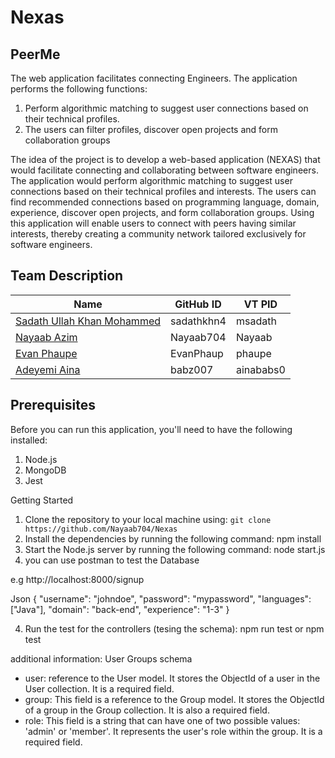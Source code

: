 # Nexas
## PeerMe 

The web application facilitates connecting Engineers. The application performs the following functions:

1. Perform algorithmic matching to suggest user connections based on their technical profiles. 
2. The users can filter profiles, discover open projects and form collaboration groups

The idea of the project is to develop a web-based application (NEXAS) that would facilitate connecting and collaborating between software engineers. The application would perform algorithmic matching to suggest user connections based on their technical profiles and interests. The users can find recommended connections based on programming language, domain, experience, discover open projects, and form collaboration groups. Using this application will enable users to connect with peers having similar interests, thereby creating a community network tailored exclusively for software engineers.

## Team Description
| Name                                                       | GitHub ID      | VT PID     |
| ---------------------------------------------------------  | -------------- | ---------- |
| [Sadath Ullah Khan Mohammed](https://github.com/sadathkhn4)| sadathkhn4     | msadath    |
| [Nayaab Azim](https://github.com/Nayaab704)                | Nayaab704      | Nayaab     |
| [Evan Phaupe](https://github.com/EvanPhaup)                | EvanPhaup      | phaupe     |
| [Adeyemi Aina](https://github.com/babz007)                 | babz007        | ainababs0  |



## Prerequisites
Before you can run this application, you'll need to have the following installed:

1. Node.js
2. MongoDB
3. Jest


Getting Started
1. Clone the repository to your local machine using: `git clone https://github.com/Nayaab704/Nexas`
2. Install the dependencies by running the following command: npm install
3. Start the Node.js server by running the following command: node start.js
4. you can use postman to test the Database

e.g
http://localhost:8000/signup

Json
{
  "username": "johndoe",
  "password": "mypassword",
  "languages": ["Java"],
  "domain": "back-end",
  "experience": "1-3"
}


4. Run the test for the controllers (tesing the schema): npm run test or npm test




additional information: User Groups schema

- user:  reference to the User model. It stores the ObjectId of a user in the User collection. It is a required field.
- group: This field is a reference to the Group model. It stores the ObjectId of a group in the Group collection. It is also a required field.
- role: This field is a string that can have one of two possible values: 'admin' or 'member'. It represents the user's role within the group. It is a required field.
